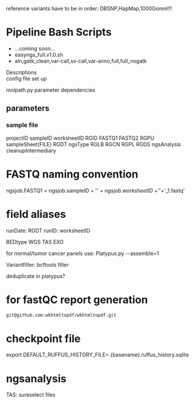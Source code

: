 
reference variants have to be in order: DBSNP,HapMap,1000Gomni!!! 




Pipeline Bash Scripts
====================================
- ...coming soon...
- easyngs_full.v1.0.sh
- aln,gatk_clean,var-call,sv-call,var-anno,full,full_nogatk

Descriptions  
config file set up  


molpath.py parameter dependencies

## parameters
### sample file
projectID
sampleID
worksheetID
    RGID
    FASTQ1
    FASTQ2
        RGPU
sampleSheet(FILE)
    RGDT
ngsType
    RGLB
    RGCN
    RGPL
    RGDS
ngsAnalysis
    cleanupIntermediary

# FASTQ naming convention
 ngsjob.FASTQ1 = ngsjob.sampleID + '_' + ngsjob.worksheetID +'_'+'_1.fastq'

# field aliases
runDate: RGDT
runID: worksheetID

BEDtype
WGS TAS EXO

for normal/tumor cancer panels use:
    Platypus.py --assemble=1

Variantfilter:
    bcftools filter

deduplicate in platypus?

# for fastQC report generation
    git@github.com:wkhtmltopdf/wkhtmltopdf.git

# checkpoint file
export DEFAULT_RUFFUS_HISTORY_FILE=.{basename}.ruffus_history.sqlite


# ngsanalysis
TAS: sureselect files
